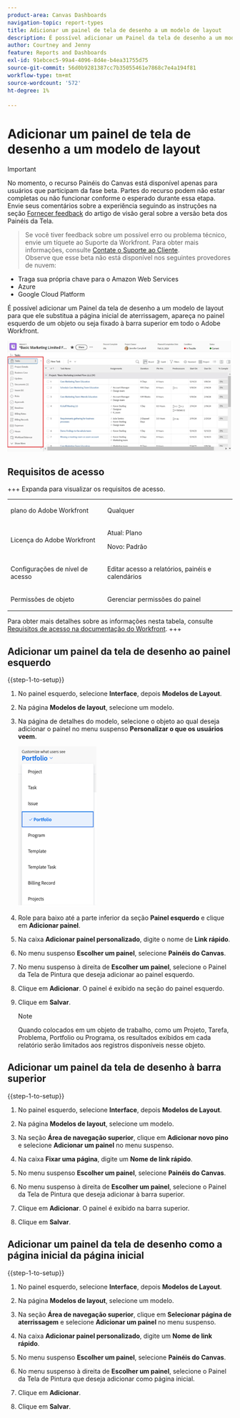 ```yaml
---
product-area: Canvas Dashboards
navigation-topic: report-types
title: Adicionar um painel de tela de desenho a um modelo de layout
description: É possível adicionar um Painel da tela de desenho a um modelo de layout para que ele substitua a página inicial de aterrissagem, apareça no painel esquerdo de um objeto ou seja fixado à barra superior.
author: Courtney and Jenny
feature: Reports and Dashboards
exl-id: 91ebcec5-99a4-4096-8d4e-b4ea31755d75
source-git-commit: 56d0b9281387cc7b35055461e7868c7e4a194f81
workflow-type: tm+mt
source-wordcount: '572'
ht-degree: 1%

---
```


# Adicionar um painel de tela de desenho a um modelo de layout

>[!IMPORTANT]
>
>No momento, o recurso Painéis do Canvas está disponível apenas para usuários que participam da fase beta. Partes do recurso podem não estar completas ou não funcionar conforme o esperado durante essa etapa. Envie seus comentários sobre a experiência seguindo as instruções na seção [Fornecer feedback](/help/quicksilver/product-announcements/betas/canvas-dashboards-beta/canvas-dashboards-beta-information.md#provide-feedback) do artigo de visão geral sobre a versão beta dos Painéis da Tela.<br>
>>Se você tiver feedback sobre um possível erro ou problema técnico, envie um tíquete ao Suporte da Workfront. Para obter mais informações, consulte [Contate o Suporte ao Cliente](/help/quicksilver/workfront-basics/tips-tricks-and-troubleshooting/contact-customer-support.md).<br>
>>Observe que esse beta não está disponível nos seguintes provedores de nuvem:
>
>* Traga sua própria chave para o Amazon Web Services
>* Azure
>* Google Cloud Platform

É possível adicionar um Painel da tela de desenho a um modelo de layout para que ele substitua a página inicial de aterrissagem, apareça no painel esquerdo de um objeto ou seja fixado à barra superior em todo o Adobe Workfront.

![Painel esquerdo](assets/left-panel.png)

## Requisitos de acesso

+++ Expanda para visualizar os requisitos de acesso. 

<table style="table-layout:auto"> 
<col> 
</col> 
<col> 
</col> 
<tbody> 
<tr> 
   <td role="rowheader"><p>plano do Adobe Workfront</p></td> 
   <td> 
<p>Qualquer </p> 
   </td> 
<tr> 
 <tr> 
   <td role="rowheader"><p>Licença do Adobe Workfront</p></td> 
   <td> 
<p>Atual: Plano </p> 
<p>Novo: Padrão</p> 
   </td> 
   </tr> 
  </tr> 
  <tr> 
   <td role="rowheader"><p>Configurações de nível de acesso</p></td> 
   <td><p>Editar acesso a relatórios, painéis e calendários</p>
  </td> 
  </tr> 
    </tr>  
        <tr> 
   <td role="rowheader"><p>Permissões de objeto</p></td> 
   <td><p>Gerenciar permissões do painel</p>
  </td> 
  </tr> 
</tbody> 
</table>

Para obter mais detalhes sobre as informações nesta tabela, consulte [Requisitos de acesso na documentação do Workfront](/help/quicksilver/administration-and-setup/add-users/access-levels-and-object-permissions/access-level-requirements-in-documentation.md).
+++

## Adicionar um painel da tela de desenho ao painel esquerdo

{{step-1-to-setup}}

1. No painel esquerdo, selecione **Interface**, depois **Modelos de Layout**.

1. Na página **Modelos de layout**, selecione um modelo.

1. Na página de detalhes do modelo, selecione o objeto ao qual deseja adicionar o painel no menu suspenso **Personalizar o que os usuários veem**.

   ![Personalize o menu suspenso que os usuários veem](assets/customize-what-users-see.png)

1. Role para baixo até a parte inferior da seção **Painel esquerdo** e clique em **Adicionar painel**.

1. Na caixa **Adicionar painel personalizado**, digite o nome de **Link rápido**.

1. No menu suspenso **Escolher um painel**, selecione **Painéis do Canvas**.

1. No menu suspenso à direita de **Escolher um painel**, selecione o Painel da Tela de Pintura que deseja adicionar ao painel esquerdo.

1. Clique em **Adicionar**. O painel é exibido na seção do painel esquerdo.

1. Clique em **Salvar**.

   >[!NOTE]
   >
   >Quando colocados em um objeto de trabalho, como um Projeto, Tarefa, Problema, Portfolio ou Programa, os resultados exibidos em cada relatório serão limitados aos registros disponíveis nesse objeto.


## Adicionar um painel da tela de desenho à barra superior

{{step-1-to-setup}}

1. No painel esquerdo, selecione **Interface**, depois **Modelos de Layout**.

1. Na página **Modelos de layout**, selecione um modelo.

1. Na seção **Área de navegação superior**, clique em **Adicionar novo pino** e selecione **Adicionar um painel** no menu suspenso.

1. Na caixa **Fixar uma página**, digite um **Nome de link rápido**.

1. No menu suspenso **Escolher um painel**, selecione **Painéis do Canvas**.

1. No menu suspenso à direita de **Escolher um painel**, selecione o Painel da Tela de Pintura que deseja adicionar à barra superior.

1. Clique em **Adicionar**. O painel é exibido na barra superior.

1. Clique em **Salvar**.

## Adicionar um painel da tela de desenho como a página inicial da página inicial

{{step-1-to-setup}}

1. No painel esquerdo, selecione **Interface**, depois **Modelos de Layout**.

1. Na página **Modelos de layout**, selecione um modelo.

1. Na seção **Área de navegação superior**, clique em **Selecionar página de aterrissagem** e selecione **Adicionar um painel** no menu suspenso.

1. Na caixa **Adicionar painel personalizado**, digite um **Nome de link rápido**.

1. No menu suspenso **Escolher um painel**, selecione **Painéis do Canvas**.

1. No menu suspenso à direita de **Escolher um painel**, selecione o Painel da Tela de Pintura que deseja adicionar como página inicial.

1. Clique em **Adicionar**.

1. Clique em **Salvar**.
